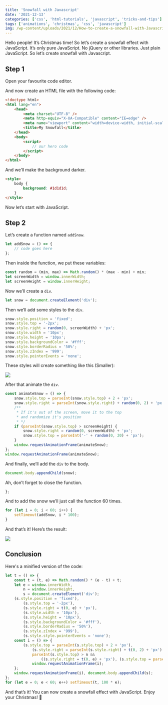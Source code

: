 ```yaml
---
title: 'Snowfall with Javascript'
date: '2021-12-13'
categories: ['css', 'html-tutorials', 'javascript', 'tricks-and-tips']
tags: ['animations', 'christmas', 'css', 'javascript']
img: /wp-content/uploads/2021/12/How-to-create-a-snowfall-with-Javascript.png
---
```


Hello people! It’s Christmas time! So let’s create a snowfall effect with JavaScript. It’s only pure JavaScript. No jQuery or other libraries. Just plain JavaScript. So let’s create snowfall with Javascript.

## Step 1

Open your favourite code editor.

And now create an HTML file with the following code:

```html
<!doctype html>
<html lang="en">
	<head>
		<meta charset="UTF-8" />
		<meta http-equiv="X-UA-Compatible" content="IE=edge" />
		<meta name="viewport" content="width=device-width, initial-scale=1.0" />
		<title>My Snowfall</title>
	</head>
	<body>
		<script>
			// our hero code
		</script>
	</body>
</html>
```

And we’ll make the background darker.

```html
<style>
	body {
		background: #1d1d1d;
	}
</style>
```

Now let’s start with JavaScript.

## Step 2

Let’s create a function named `addSnow`.

```js
let addSnow = () => {
	// code goes here
};
```

Then inside the function, we put these variables:

```js
const random = (min, max) => Math.random() * (max - min) + min;
let screenWidth = window.innerWidth;
let screenHeight = window.innerHeight;
```

Now we’ll create a `div`.

```js
let snow = document.createElement('div');
```

Then we’ll add some styles to the `div`.

```js
snow.style.position = 'fixed';
snow.style.top = '-2px';
snow.style.right = random(0, screenWidth) + 'px';
snow.style.width = '10px';
snow.style.height = '10px';
snow.style.backgroundColor = '#fff';
snow.style.borderRadius = '50%';
snow.style.zIndex = '999';
snow.style.pointerEvents = 'none';
```

These styles will create something like this (Smaller):

![](https://ak.picdn.net/shutterstock/videos/1060304588/thumb/3.jpg?ip=x480)

After that animate the `div`.

```js
const animateSnow = () => {
	snow.style.top = parseInt(snow.style.top) + 2 + 'px';
	snow.style.right = parseInt(snow.style.right) + random(0, 2) + 'px';
	/**
	 * If it's out of the screen, move it to the top
	 * and randomize it's position
	 * */
	if (parseInt(snow.style.top) > screenHeight) {
		snow.style.right = random(0, screenWidth) + 'px';
		snow.style.top = parseInt('-' + random(0, 20) + 'px');
	}
	window.requestAnimationFrame(animateSnow);
};
window.requestAnimationFrame(animateSnow);
```

And finally, we’ll add the `div` to the body.

```js
document.body.appendChild(snow);
```

Ah, don’t forget to close the function.

```js
};
```

And to add the snow we’ll just call the function 60 times.

```js
for (let i = 0; i < 60; i++) {
	setTimeout(addSnow, i * 100);
}
```

And that’s it! Here’s the result:

![](https://s10.gifyu.com/images/ezgif-2-409e59e71a11.gif)

## Conclusion

Here's a minified version of the code:

```js
let t = () => {
	const t = (t, e) => Math.random() * (e - t) + t;
	let e = window.innerWidth,
		n = window.innerHeight,
		s = document.createElement('div');
	(s.style.position = 'fixed'),
		(s.style.top = '-2px'),
		(s.style.right = t(0, e) + 'px'),
		(s.style.width = '10px'),
		(s.style.height = '10px'),
		(s.style.backgroundColor = '#fff'),
		(s.style.borderRadius = '50%'),
		(s.style.zIndex = '999'),
		(s.style.style.pointerEvents = 'none');
	const i = () => {
		(s.style.top = parseInt(s.style.top) + 2 + 'px'),
			(s.style.right = parseInt(s.style.right) + t(0, 2) + 'px'),
			parseInt(s.style.top) > n &&
				((s.style.right = t(0, e) + 'px'), (s.style.top = parseInt('-' + t(0, 20) + 'px'))),
			window.requestAnimationFrame(i);
	};
	window.requestAnimationFrame(i), document.body.appendChild(s);
};
for (let e = 0; e < 60; e++) setTimeout(t, 100 * e);
```

And that’s it! You can now create a snowfall effect with JavaScript. Enjoy your Christmas! 🎄
